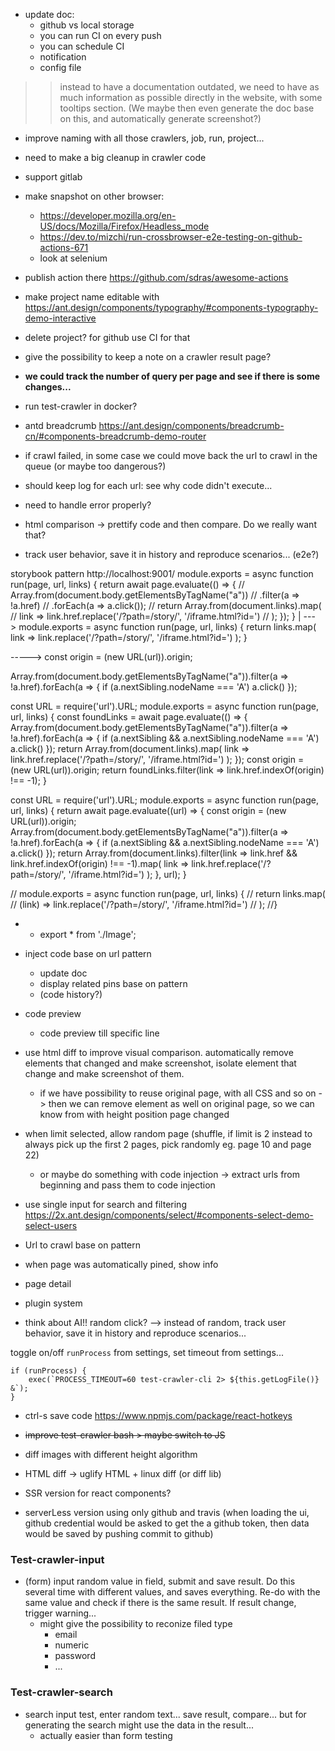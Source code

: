 
- update doc:
    + github vs local storage
    + you can run CI on every push
    + you can schedule CI
    + notification
    + config file
>> instead to have a documentation outdated, we need to have as much information as possible directly in the website, with some tooltips section. (We maybe then even generate the doc base on this, and automatically generate screenshot?)

- improve naming with all those crawlers, job, run, project...
- need to make a big cleanup in crawler code

- support gitlab

- make snapshot on other browser:
    - https://developer.mozilla.org/en-US/docs/Mozilla/Firefox/Headless_mode
    - https://dev.to/mizchi/run-crossbrowser-e2e-testing-on-github-actions-671
    - look at selenium

- publish action there https://github.com/sdras/awesome-actions

- make project name editable with https://ant.design/components/typography/#components-typography-demo-interactive
- delete project? for github use CI for that
- give the possibility to keep a note on a crawler result page?

- **we could track the number of query per page and see if there is some changes...**


- run test-crawler in docker?


- antd breadcrumb https://ant.design/components/breadcrumb-cn/#components-breadcrumb-demo-router


- if crawl failed, in some case we could move back the url to crawl in the queue (or maybe too dangerous?)
- should keep log for each url: see why code didn't execute...
- need to handle error properly?




- html comparison -> prettify code and then compare. Do we really want that?


- track user behavior, save it in history and reproduce scenarios... (e2e?)


storybook
pattern http://localhost:9001/
module.exports = async function run(page, url, links) {
    return await page.evaluate(() => {
        // Array.from(document.body.getElementsByTagName("a"))
        //      .filter(a => !a.href)
        //      .forEach(a => a.click());
        // return Array.from(document.links).map(
        //     link => link.href.replace('/?path=/story/', '/iframe.html?id=')
        // );
    });
}
|
--->
        module.exports = async function run(page, url, links) {
            return links.map(
                link => link.replace('/?path=/story/', '/iframe.html?id=')
            );
        }

----->
const origin = (new URL(url)).origin;

Array.from(document.body.getElementsByTagName("a")).filter(a => !a.href).forEach(a => {
  if (a.nextSibling.nodeName === 'A') a.click()
});


const URL = require('url').URL;
module.exports = async function run(page, url, links) {
    const foundLinks = await page.evaluate(() => {
        Array.from(document.body.getElementsByTagName("a")).filter(a => !a.href).forEach(a => {
            if (a.nextSibling && a.nextSibling.nodeName === 'A') a.click()
        });
        return Array.from(document.links).map(
            link => link.href.replace('/?path=/story/', '/iframe.html?id=')
        );
    });
    const origin = (new URL(url)).origin;
    return foundLinks.filter(link => link.href.indexOf(origin) !== -1);
}


const URL = require('url').URL;
module.exports = async function run(page, url, links) {
    return await page.evaluate((url) => {
        const origin = (new URL(url)).origin;
        Array.from(document.body.getElementsByTagName("a")).filter(a => !a.href).forEach(a => {
            if (a.nextSibling && a.nextSibling.nodeName === 'A') a.click()
        });
        return Array.from(document.links).filter(link => link.href && link.href.indexOf(origin) !== -1).map(
            link => link.href.replace('/?path=/story/', '/iframe.html?id=')
        );
    }, url);
}



// module.exports = async function run(page, url, links) {
//     return links.map(
//        (link) => link.replace('/?path=/story/', '/iframe.html?id=')
//    );
//}




- - export * from './Image';

- inject code base on url pattern
    - update doc
    - display related pins base on pattern
    - (code history?)

- code preview
    - code preview till specific line

- use html diff to improve visual comparison. automatically remove elements that changed and make screenshot, isolate element that change and make screenshot of them.
    - if we have possibility to reuse original page, with all CSS and so on -> then we can remove element as well on original page, so we can know from with height position page changed

- when limit selected, allow random page (shuffle, if limit is 2 instead to always pick up the first 2 pages, pick randomly eg. page 10 and page 22)
    - or maybe do something with code injection
    -> extract urls from beginning and pass them to code injection

- use single input for search and filtering
        https://2x.ant.design/components/select/#components-select-demo-select-users

- Url to crawl base on pattern

- when page was automatically pined, show info

- page detail

- plugin system

- think about AI!! random click?
    --> instead of random, track user behavior, save it in history and reproduce scenarios...


toggle on/off `runProcess` from settings, set timeout from settings...
```tsx
if (runProcess) {
    exec(`PROCESS_TIMEOUT=60 test-crawler-cli 2> ${this.getLogFile()} &`);
}
```

- ctrl-s save code https://www.npmjs.com/package/react-hotkeys

- ~~improve test-crawler bash > maybe switch to JS~~




- diff images with different height algorithm

- HTML diff -> uglify HTML + linux diff (or diff lib)

- SSR version for react components?

- serverLess version using only github and travis (when loading the ui, github credential would be asked to get the a github token, then data would be saved by pushing commit to github)

### Test-crawler-input

- (form) input random value in field, submit and save result. Do this several time with different values, and saves everything. Re-do with the same value and check if there is the same result. If result change, trigger warning...
    - might give the possibility to reconize filed type
        - email
        - numeric
        - password
        - ...

### Test-crawler-search

- search input test, enter random text... save result, compare... but for generating the search might use the data in the result...
    - actually easier than form testing